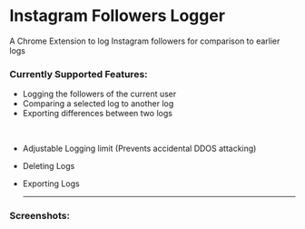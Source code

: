 # Instagram Followers Logger
A Chrome Extension to log Instagram followers for comparison to earlier logs

<h3>
  Currently Supported Features:
</h3>

- Logging the followers of the current user
- Comparing a selected log to another log
- Exporting differences between two logs
</br>

- Adjustable Logging limit (Prevents accidental DDOS attacking)
- Deleting Logs
- Exporting Logs

  ---

<h3>
  Screenshots:
</h3>
